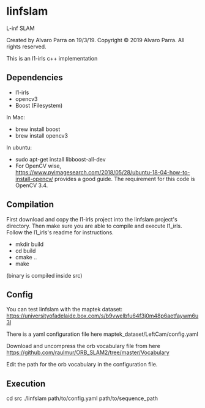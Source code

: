 # linfslam


L-inf SLAM

Created by Alvaro Parra on 19/3/19.
Copyright © 2019 Alvaro Parra. All rights reserved.

This is an l1-irls c++ implementation

## Dependencies

 - l1-irls
 - opencv3
 - Boost (Filesystem)

 In Mac: 
 - brew install boost
 - brew install opencv3
 
 In ubuntu:
 - sudo apt-get install libboost-all-dev
 - For OpenCV wise, https://www.pyimagesearch.com/2018/05/28/ubuntu-18-04-how-to-install-opencv/ provides a good guide. The requirement for this code is OpenCV 3.4.

## Compilation

First download and copy the l1-irls project into the linfslam project's directory.
Then make sure you are able to compile and execute l1_irls. Follow the l1_irls's readme for instructions.

- mkdir build
- cd build
- cmake ..
- make

(binary is compiled inside src)

## Config
You can test linfslam with the maptek dataset:
https://universityofadelaide.box.com/s/b9vwelbfu64f3j0m48p6aetfaywm6u3l


There is a yaml configuration file here
maptek_dataset/LeftCam/config.yaml

Download and uncompress the orb vocabulary file from here
https://github.com/raulmur/ORB_SLAM2/tree/master/Vocabulary

Edit the path for the orb vocabulary in the configuration file.


## Execution
cd src
./linfslam path/to/config.yaml path/to/sequence_path

